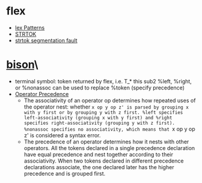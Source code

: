 # flex
* [lex Patterns](http://ftp.gnu.org/old-gnu/Manuals/flex-2.5.4/html_mono/flex.html#SEC7)
* [STRTOK](https://www.codingame.com/playgrounds/14213/how-to-play-with-strings-in-c/string-split)
* [strtok segmentation fault](https://stackoverflow.com/questions/8957829/strtok-segmentation-fault)

# [bison](http://www.iro.umontreal.ca/~fourniep/bison/bison_6.html#SEC52)\
* terminal symbol: token returned by flex, i.e. T_* this sub2
  %left, %right, or %nonassoc can be used to replace %token (specify precedence)
* [Operator Precedence](http://www.iro.umontreal.ca/~fourniep/bison/bison_6.html#SEC51)
  - The associativity of an operator op determines how repeated uses of the operator nest: whether `x op y op z' is parsed by grouping x with y first or by grouping y with z first. %left specifies left-associativity (grouping x with y first) and %right specifies right-associativity (grouping y with z first). %nonassoc specifies no associativity, which means that `x op y op z' is considered a syntax error.
  - The precedence of an operator determines how it nests with other operators. All the tokens declared in a single precedence declaration have equal precedence and nest together according to their associativity. When two tokens declared in different precedence declarations associate, the one declared later has the higher precedence and is grouped first.
